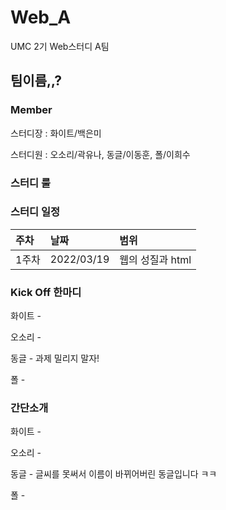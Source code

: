# Web_A
UMC 2기 Web스터디 A팀

## 팀이름,,?

### Member
스터디장 : 화이트/백은미

스터디원 : 오소리/곽유나, 동글/이동훈, 폴/이희수

### 스터디 룰

### 스터디 일정

|주차|날짜|범위|
|:---|:---|:---|
|1주차|2022/03/19|웹의 성질과 html|

### Kick Off 한마디
화이트 -

오소리 -

동글 - 과제 밀리지 말자!

폴 -

### 간단소개
화이트 -

오소리 -

동글 - 글씨를 못써서 이름이 바뀌어버린 동글입니다 ㅋㅋ

폴 -

